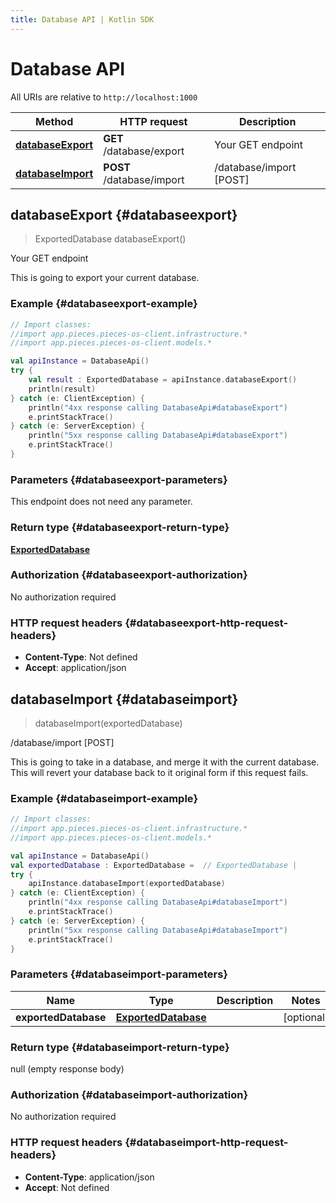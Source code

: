 ```yaml
---
title: Database API | Kotlin SDK
---
```


# Database API

All URIs are relative to `http://localhost:1000`

Method | HTTP request | Description
------------- | ------------- | -------------
[**databaseExport**](#databaseexport) | **GET** /database/export | Your GET endpoint
[**databaseImport**](#databaseimport) | **POST** /database/import | /database/import [POST]


## **databaseExport** {#databaseexport}
> ExportedDatabase databaseExport()

Your GET endpoint

This is going to export your current database.

### Example {#databaseexport-example}
```kotlin
// Import classes:
//import app.pieces.pieces-os-client.infrastructure.*
//import app.pieces.pieces-os-client.models.*

val apiInstance = DatabaseApi()
try {
    val result : ExportedDatabase = apiInstance.databaseExport()
    println(result)
} catch (e: ClientException) {
    println("4xx response calling DatabaseApi#databaseExport")
    e.printStackTrace()
} catch (e: ServerException) {
    println("5xx response calling DatabaseApi#databaseExport")
    e.printStackTrace()
}
```

### Parameters {#databaseexport-parameters}
This endpoint does not need any parameter.

### Return type {#databaseexport-return-type}

[**ExportedDatabase**](../models/ExportedDatabase)

### Authorization {#databaseexport-authorization}

No authorization required

### HTTP request headers {#databaseexport-http-request-headers}

 - **Content-Type**: Not defined
 - **Accept**: application/json

## **databaseImport** {#databaseimport}
> databaseImport(exportedDatabase)

/database/import [POST]

This is going to take in a database, and merge it with the current database. This will revert your database back to it original form if this request fails.

### Example {#databaseimport-example}
```kotlin
// Import classes:
//import app.pieces.pieces-os-client.infrastructure.*
//import app.pieces.pieces-os-client.models.*

val apiInstance = DatabaseApi()
val exportedDatabase : ExportedDatabase =  // ExportedDatabase | 
try {
    apiInstance.databaseImport(exportedDatabase)
} catch (e: ClientException) {
    println("4xx response calling DatabaseApi#databaseImport")
    e.printStackTrace()
} catch (e: ServerException) {
    println("5xx response calling DatabaseApi#databaseImport")
    e.printStackTrace()
}
```

### Parameters {#databaseimport-parameters}

Name | Type | Description  | Notes
------------- | ------------- | ------------- | -------------
 **exportedDatabase** | [**ExportedDatabase**](../models/ExportedDatabase)|  | [optional]

### Return type {#databaseimport-return-type}

null (empty response body)

### Authorization {#databaseimport-authorization}

No authorization required

### HTTP request headers {#databaseimport-http-request-headers}

 - **Content-Type**: application/json
 - **Accept**: Not defined

